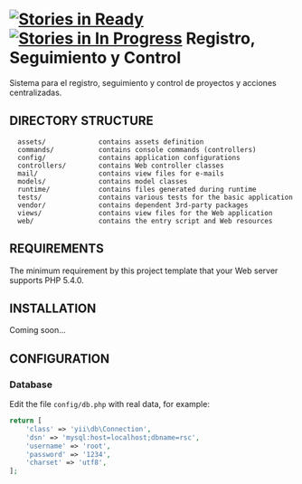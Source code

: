 [![Stories in Ready](https://badge.waffle.io/minpppst/rsc.png?label=ready&title=Ready)](https://waffle.io/minpppst/rsc)
[![Stories in In Progress](https://badge.waffle.io/minpppst/rsc.png?label=in%20progress&title=In%20Progress)](https://waffle.io/minpppst/rsc)
Registro, Seguimiento y Control
============================
Sistema para el registro, seguimiento y control de proyectos y acciones centralizadas.


DIRECTORY STRUCTURE
-------------------

      assets/             contains assets definition
      commands/           contains console commands (controllers)
      config/             contains application configurations
      controllers/        contains Web controller classes
      mail/               contains view files for e-mails
      models/             contains model classes
      runtime/            contains files generated during runtime
      tests/              contains various tests for the basic application
      vendor/             contains dependent 3rd-party packages
      views/              contains view files for the Web application
      web/                contains the entry script and Web resources



REQUIREMENTS
------------

The minimum requirement by this project template that your Web server supports PHP 5.4.0.


INSTALLATION
------------

Coming soon...


CONFIGURATION
-------------

### Database

Edit the file `config/db.php` with real data, for example:

```php
return [
    'class' => 'yii\db\Connection',
    'dsn' => 'mysql:host=localhost;dbname=rsc',
    'username' => 'root',
    'password' => '1234',
    'charset' => 'utf8',
];
```

